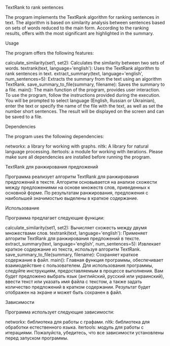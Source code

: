 TextRank to rank sentences

The program implements the TextRank algorithm for ranking sentences in text. The algorithm is based on similarity 
analysis between sentences based on sets of words reduced to the main form. According to the ranking results, offers 
with the most significant are highlighted in the summary.

Usage

The program offers the following features:

calculate_similarity(set1, set2): Calculates the similarity between two sets of words.
textrank(text, language='english'): Uses the TextRank algorithm to rank sentences in text.
extract_summary(text, language='english', num_sentences=5): Extracts the summary from the text using an algorithm
TextRank.
save_summary_to_file(summary, filename): Saves the summary to a file.
main(): The main function of the program, provides user interaction.
To use the program, follow the instructions provided during the execution. You will be prompted to select
language (English, Russian or Ukrainian), enter the text or specify the name of the file with the text, as well as set 
the number short sentences. The result will be displayed on the screen and can be saved to a file.

Dependencies

The program uses the following dependencies:

networkx: a library for working with graphs.
nltk: A library for natural language processing.
itertools: a module for working with iterations.
Please make sure all dependencies are installed before running the program.




TextRank для ранжирования предложений

Программа реализует алгоритм TextRank для ранжирования предложений в тексте. Алгоритм основывается на анализе схожести 
между предложениями на основе множеств слов, приведенных к основной форме. По результатам ранжирования, предложения с 
наибольшей значимостью выделены в краткое содержание.

Использование

Программа предлагает следующие функции:

calculate_similarity(set1, set2): Вычисляет схожесть между двумя множествами слов.
textrank(text, language='english'): Применяет алгоритм TextRank для ранжирования предложений в тексте.
extract_summary(text, language='english', num_sentences=5): Извлекает краткое содержание из текста, используя алгоритм 
TextRank.
save_summary_to_file(summary, filename): Сохраняет краткое содержание в файл.
main(): Главная функция программы, обеспечивает взаимодействие с пользователем.
Для использования программы, следуйте инструкциям, предоставляемым в процессе выполнения. Вам будет предложено выбрать 
язык (английский, русский или украинский), ввести текст или указать имя файла с текстом, а также задать количество 
предложений в кратком содержании. Результат будет отображен на экране и может быть сохранен в файл.

Зависимости

Программа использует следующие зависимости:

networkx: библиотека для работы с графами.
nltk: библиотека для обработки естественного языка.
itertools: модуль для работы с итерациями.
Пожалуйста, убедитесь, что все зависимости установлены перед запуском программы.